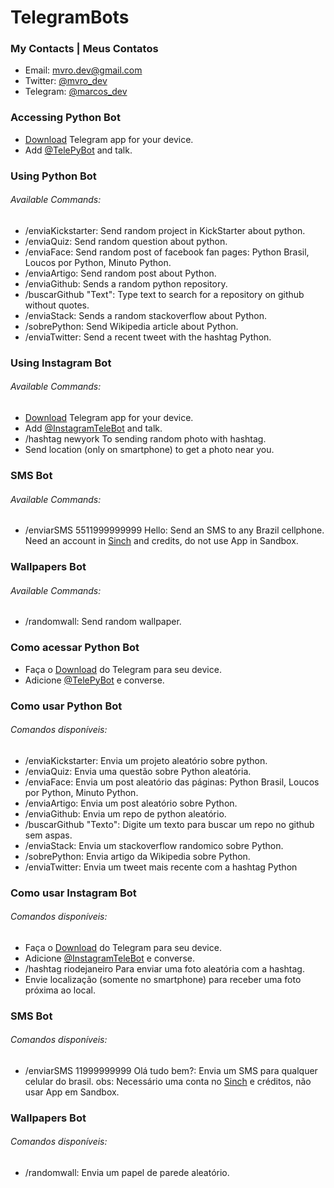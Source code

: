 # TelegramBots

### My Contacts | Meus Contatos
* Email: mvro.dev@gmail.com
* Twitter: [@mvro_dev](https://twitter.com/mvro_dev)
* Telegram: [@marcos_dev](http://telegram.me/marcos_dev)

### Accessing Python Bot
* [Download](http://telegram.org) Telegram app for your device.
* Add [@TelePyBot](http://telegram.me/TelePyBot) and talk.

### Using Python Bot
###### Available Commands:
* /enviaKickstarter: Send random project in KickStarter about python.
* /enviaQuiz: Send random question about python.
* /enviaFace: Send random post of facebook fan pages: Python Brasil, Loucos por Python, Minuto Python.
* /enviaArtigo: Send random post about Python.
* /enviaGithub: Sends a random python repository.
* /buscarGithub "Text": Type text to search for a repository on github without quotes.
* /enviaStack: Sends a random stackoverflow about Python.
* /sobrePython: Send Wikipedia article about Python.
* /enviaTwitter: Send a recent tweet with the hashtag Python.

### Using Instagram Bot
###### Available Commands:
* [Download](http://telegram.org) Telegram app for your device.
* Add [@InstagramTeleBot](http://telegram.me/InstagramTeleBot) and talk.
* /hashtag newyork To sending random photo with hashtag.
* Send location (only on smartphone) to get a photo near you.

### SMS Bot
###### Available Commands:
* /enviarSMS 5511999999999 Hello: Send an SMS to any Brazil cellphone. Need an account in [Sinch](http://sinch.com) and credits, do not use App in Sandbox.

### Wallpapers Bot
###### Available Commands:
* /randomwall: Send random wallpaper.

### Como acessar Python Bot
* Faça o [Download](http://telegram.org) do Telegram para seu device.
* Adicione [@TelePyBot](http://telegram.me/TelePyBot) e converse.

### Como usar Python Bot
###### Comandos disponíveis:
* /enviaKickstarter: Envia um projeto aleatório sobre python.
* /enviaQuiz: Envia uma questão sobre Python aleatória.
* /enviaFace: Envia um post aleatório das páginas: Python Brasil, Loucos por Python, Minuto Python.
* /enviaArtigo: Envia um post aleatório sobre Python.
* /enviaGithub: Envia um repo de python aleatório.
* /buscarGithub "Texto": Digite um texto para buscar um repo no github sem aspas.
* /enviaStack: Envia um stackoverflow randomico sobre Python.
* /sobrePython: Envia artigo da Wikipedia sobre Python.
* /enviaTwitter: Envia um tweet mais recente com a hashtag Python

### Como usar Instagram Bot
###### Comandos disponíveis:
* Faça o [Download](http://telegram.org) do Telegram para seu device.
* Adicione [@InstagramTeleBot](http://telegram.me/InstagramTeleBot) e converse.
* /hashtag riodejaneiro Para enviar uma foto aleatória com a hashtag.
* Envie localização (somente no smartphone) para receber uma foto próxima ao local.

### SMS Bot
###### Comandos disponíveis:
* /enviarSMS 11999999999 Olá tudo bem?: Envia um SMS para qualquer celular do brasil. obs: Necessário uma conta no [Sinch](http://sinch.com) e créditos, não usar App em Sandbox.

### Wallpapers Bot
###### Comandos disponíveis:
* /randomwall: Envia um papel de parede aleatório.